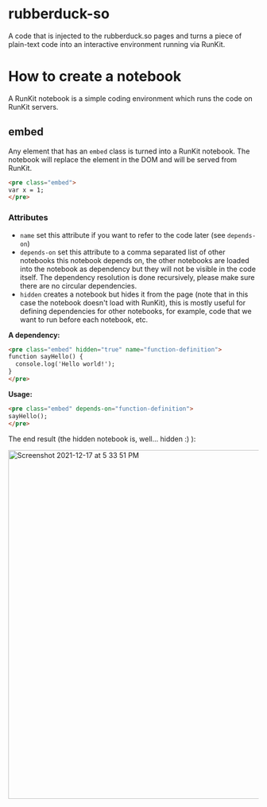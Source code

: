 # rubberduck-so

A code that is injected to the rubberduck.so pages and turns a piece of plain-text code into an interactive environment running via RunKit.

# How to create a notebook

A RunKit notebook is a simple coding environment which runs the code on RunKit servers.

## embed

Any element that has an `embed` class is turned into a RunKit notebook. The notebook will replace the element in the DOM and will be served from RunKit.

```html
<pre class="embed">
var x = 1;
</pre>
```

### Attributes

- `name` set this attribute if you want to refer to the code later (see `depends-on`)
- `depends-on` set this attribute to a comma separated list of other notebooks this notebook depends on, the other notebooks are loaded into the notebook as dependency but they will not be visible in the code itself. The dependency resolution is done recursively, please make sure there are no circular dependencies.
- `hidden` creates a notebook but hides it from the page (note that in this case the notebook doesn't load with RunKit), this is mostly useful for defining dependencies for other notebooks, for example, code that we want to run before each notebook, etc.

**A dependency:**

```html
<pre class="embed" hidden="true" name="function-definition">
function sayHello() {
  console.log('Hello world!');
}
</pre>
```

**Usage:**

```html
<pre class="embed" depends-on="function-definition">
sayHello();
</pre>
```

The end result (the hidden notebook is, well... hidden :) ):

<img width="702" alt="Screenshot 2021-12-17 at 5 33 51 PM" src="https://user-images.githubusercontent.com/6560964/146577364-ff64d1f6-62da-47db-b118-cc86f09b9e98.png">

